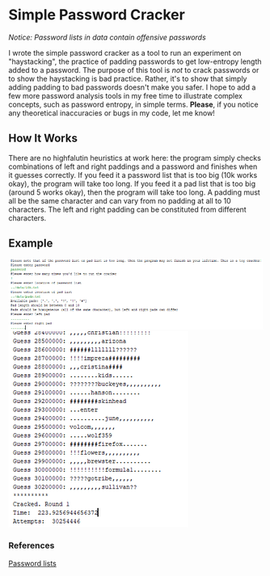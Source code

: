 # Simple Password Cracker
*Notice: Password lists in data contain offensive passwords*

I wrote the simple password cracker as a tool to run an experiment on "haystacking", the practice of padding passwords to get low-entropy length added to a password. The purpose of this tool is *not* to crack passwords or to show the haystacking is bad practice. Rather, it's to show that simply adding padding to bad passwords doesn't make you safer. I hope to add a few more password analysis tools in my free time to illustrate complex concepts, such as password entropy, in simple terms. **Please**, if you notice any theoretical inaccuracies or bugs in my code, let me know! 

## How It Works
There are no highfalutin heuristics at work here: the program simply checks combinations of left and right paddings and a password and finishes when it guesses correctly. If you feed it a password list that is too big (10k works okay), the program will take too long. If you feed it a pad list that is too big (around 5 works okay), then the program will take too long. A padding must all be the same character and can vary from no padding at all to 10 characters. The left and right padding can be constituted from different characters.

## Example 
![arguments](https://github.com/michaellyons786/simple-password-cracker/blob/master/data/arguments.png)
![finish](https://github.com/michaellyons786/simple-password-cracker/blob/master/data/finish.png)

### References
[Password lists](https://github.com/danielmiessler/SecLists)
